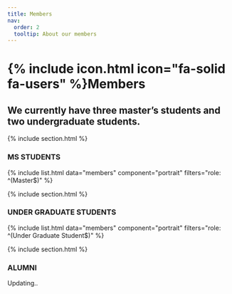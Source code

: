 ```yaml
---
title: Members
nav:
  order: 2
  tooltip: About our members
---
```


# {% include icon.html icon="fa-solid fa-users" %}Members


## We currently have three master’s students and two undergraduate students.

{% include section.html %}

### MS STUDENTS
{% include list.html data="members" component="portrait" filters="role: ^(Master$)" %}


{% include section.html %}

### UNDER GRADUATE STUDENTS
{% include list.html data="members" component="portrait" filters="role: ^(Under Graduate Student$)" %}

{% include section.html %}

### ALUMNI
Updating..
